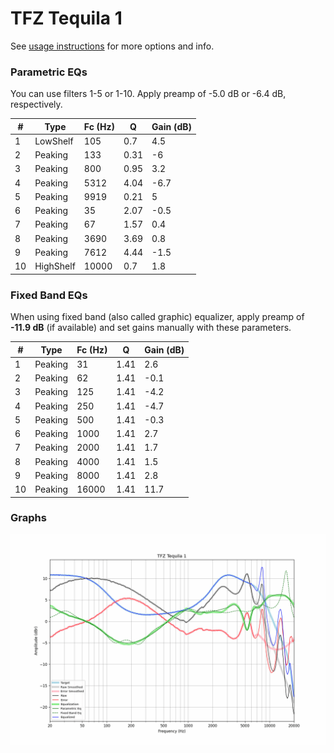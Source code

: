 # TFZ Tequila 1
See [usage instructions](https://github.com/jaakkopasanen/AutoEq#usage) for more options and info.

### Parametric EQs
You can use filters 1-5 or 1-10. Apply preamp of -5.0 dB or -6.4 dB, respectively.

|   # | Type      |   Fc (Hz) |    Q |   Gain (dB) |
|-----|-----------|-----------|------|-------------|
|   1 | LowShelf  |       105 | 0.7  |         4.5 |
|   2 | Peaking   |       133 | 0.31 |        -6   |
|   3 | Peaking   |       800 | 0.95 |         3.2 |
|   4 | Peaking   |      5312 | 4.04 |        -6.7 |
|   5 | Peaking   |      9919 | 0.21 |         5   |
|   6 | Peaking   |        35 | 2.07 |        -0.5 |
|   7 | Peaking   |        67 | 1.57 |         0.4 |
|   8 | Peaking   |      3690 | 3.69 |         0.8 |
|   9 | Peaking   |      7612 | 4.44 |        -1.5 |
|  10 | HighShelf |     10000 | 0.7  |         1.8 |

### Fixed Band EQs
When using fixed band (also called graphic) equalizer, apply preamp of **-11.9 dB** (if available) and set gains manually with these parameters.

|   # | Type    |   Fc (Hz) |    Q |   Gain (dB) |
|-----|---------|-----------|------|-------------|
|   1 | Peaking |        31 | 1.41 |         2.6 |
|   2 | Peaking |        62 | 1.41 |        -0.1 |
|   3 | Peaking |       125 | 1.41 |        -4.2 |
|   4 | Peaking |       250 | 1.41 |        -4.7 |
|   5 | Peaking |       500 | 1.41 |        -0.3 |
|   6 | Peaking |      1000 | 1.41 |         2.7 |
|   7 | Peaking |      2000 | 1.41 |         1.7 |
|   8 | Peaking |      4000 | 1.41 |         1.5 |
|   9 | Peaking |      8000 | 1.41 |         2.8 |
|  10 | Peaking |     16000 | 1.41 |        11.7 |

### Graphs
![](./TFZ%20Tequila%201.png)
